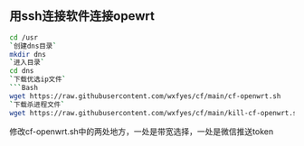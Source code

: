 ## 用ssh连接软件连接opewrt
```Bash
cd /usr
`创建dns目录`
mkdir dns
`进入目录`
cd dns
`下载优选ip文件`
```Bash
wget https://raw.githubusercontent.com/wxfyes/cf/main/cf-openwrt.sh
`下载杀进程文件`
wget https://raw.githubusercontent.com/wxfyes/cf/main/kill-cf-openwrt.sh 
```
修改cf-openwrt.sh中的两处地方，一处是带宽选择，一处是微信推送token
